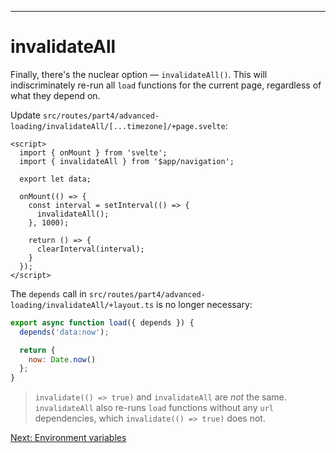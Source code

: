 ------
# **invalidateAll**
Finally, there's the nuclear option — `invalidateAll()`. This will indiscriminately re-run all `load` functions for the current page, regardless of what they depend on.

Update <code data-file="src/routes/part4/advanced-loading/invalidateAll/[...timezone]/+page.svelte">src/routes/part4/advanced-loading/invalidateAll/[...timezone]/+page.svelte</code>:
```svelte title="src/routes/part4/advanced-loading/invalidateAll/[...timezone]/+page.svelte" /invalidateAll();/ /invalidateAll/
<script>
  import { onMount } from 'svelte';
  import { invalidateAll } from '$app/navigation';

  export let data;

  onMount(() => {
    const interval = setInterval(() => {
      invalidateAll();
    }, 1000);

    return () => {
      clearInterval(interval);
    }
  });
</script>
```

The `depends` call in <code data-file="./+layout.ts">src/routes/part4/advanced-loading/invalidateAll/+layout.ts</code> is no longer necessary:
```js title="src/routes/part4/advanced-loading/invalidateAll/+layout.ts" /depends('data:now');/#del /{ depends }/#del
export async function load({ depends }) {
  depends('data:now');

  return {
    now: Date.now()
  };
}
```
> `invalidate(() => true)` and `invalidateAll` are _not_ the same. `invalidateAll` also re-runs `load` functions without any `url` dependencies, which `invalidate(() => true)` does not.

[Next: Environment variables](/part4/environment-variables/$env-static-private)
